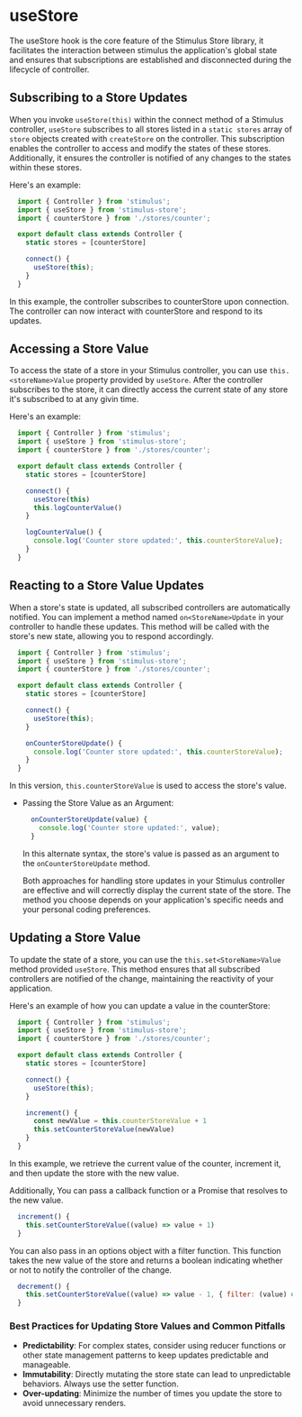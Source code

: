 # useStore

The useStore hook is the core feature of the Stimulus Store library, it facilitates the interaction between stimulus the application's global state and ensures that subscriptions are established and disconnected during the lifecycle of controller.

## Subscribing to a Store Updates

When you invoke `useStore(this)` within the connect method of a Stimulus controller, `useStore` subscribes to all stores listed in a `static stores` array of `store` objects created with `createStore` on the controller. This subscription enables the controller to access and modify the states of these stores. Additionally, it ensures the controller is notified of any changes to the states within these stores.

Here's an example:

```js
  import { Controller } from 'stimulus';
  import { useStore } from 'stimulus-store';
  import { counterStore } from './stores/counter';

  export default class extends Controller {
    static stores = [counterStore]

    connect() {
      useStore(this);
    }
  }
```

In this example, the controller subscribes to counterStore upon connection. The controller can now interact with counterStore and respond to its updates.

## Accessing a Store Value

To access the state of a store in your Stimulus controller, you can use `this.<storeName>Value` property provided by `useStore`.
After the controller subscribes to the store, it can directly access the current state of any store it's subscribed to at any givin time.

Here's an example:


```js
  import { Controller } from 'stimulus';
  import { useStore } from 'stimulus-store';
  import { counterStore } from './stores/counter';

  export default class extends Controller {
    static stores = [counterStore]

    connect() {
      useStore(this)
      this.logCounterValue()
    }

    logCounterValue() {
      console.log('Counter store updated:', this.counterStoreValue);
    }
  }
```

## Reacting to a Store Value Updates

When a store's state is updated, all subscribed controllers are automatically notified. You can implement a method named `on<StoreName>Update` in your controller to handle these updates. This method will be called with the store's new state, allowing you to respond accordingly.

```js
  import { Controller } from 'stimulus';
  import { useStore } from 'stimulus-store';
  import { counterStore } from './stores/counter';

  export default class extends Controller {
    static stores = [counterStore]

    connect() {
      useStore(this);
    }

    onCounterStoreUpdate() {
      console.log('Counter store updated:', this.counterStoreValue);
    }
  }
```
In this version, `this.counterStoreValue` is used to access the store's value.

- Passing the Store Value as an Argument:
  ```js
    onCounterStoreUpdate(value) {
      console.log('Counter store updated:', value);
    }
  ```
  In this alternate syntax, the store's value is passed as an argument to the `onCounterStoreUpdate` method.

  Both approaches for handling store updates in your Stimulus controller are effective and will correctly display the current state of the store. The method you choose depends on your application's specific needs and your personal coding preferences.

## Updating a Store Value

To update the state of a store, you can use the `this.set<StoreName>Value` method provided `useStore`. This method ensures that all subscribed controllers are notified of the change, maintaining the reactivity of your application.

Here's an example of how you can update a value in the counterStore:

```js
  import { Controller } from 'stimulus';
  import { useStore } from 'stimulus-store';
  import { counterStore } from './stores/counter';

  export default class extends Controller {
    static stores = [counterStore]

    connect() {
      useStore(this);
    }

    increment() {
      const newValue = this.counterStoreValue + 1
      this.setCounterStoreValue(newValue)
    }
  }
```

In this example, we retrieve the current value of the counter, increment it, and then update the store with the new value.

Additionally, You can pass a callback function or a Promise that resolves to the new value. 
```js
  increment() {
    this.setCounterStoreValue((value) => value + 1)
  }
```
You can also pass in an options object with a filter function. This function takes the new value of the store and returns a boolean indicating whether or not to notify the controller of the change.
```js
  decrement() {
    this.setCounterStoreValue((value) => value - 1, { filter: (value) => value === 0 })
  }
```

### Best Practices for Updating Store Values and Common Pitfalls

- **Predictability**: For complex states, consider using reducer functions or other state management patterns to keep updates predictable and manageable.
- **Immutability**: Directly mutating the store state can lead to unpredictable behaviors. Always use the setter function.
- **Over-updating**: Minimize the number of times you update the store to avoid unnecessary renders.
